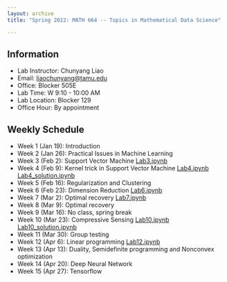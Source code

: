 ```yaml
---
layout: archive
title: "Spring 2022: MATH 664 -- Topics in Mathematical Data Science"

---
```


## Information ##

* Lab Instructor: Chunyang Liao <br/>
* Email: liaochunyang@tamu.edu <br/>
* Office: Blocker 505E <br/>
* Lab Time: W 9:10 - 10:00 AM <br/>
* Lab Location: Blocker 129 <br/>
* Office Hour: By appointment <br/>

## Weekly Schedule ##
* Week 1 (Jan 19): Introduction <br/>
* Week 2 (Jan 26): Practical Issues in Machine Learning <br/>
* Week 3 (Feb 2): Support Vector Machine [Lab3.ipynb](https://github.com/liaochunyang/liaochunyang.github.io/blob/gh-pages/_teaching/S2022_DS/Lab%203.ipynb)
* Week 4 (Feb 9): Kernel trick in Support Vector Machine  [Lab4.ipynb](https://github.com/liaochunyang/liaochunyang.github.io/blob/gh-pages/_teaching/S2022_DS/Lab%204.ipynb) [Lab4_solution.ipynb](https://github.com/liaochunyang/liaochunyang.github.io/blob/gh-pages/_teaching/S2022_DS/Lab%204%20Solution.ipynb)
* Week 5 (Feb 16): Regularization and Clustering
* Week 6 (Feb 23): Dimension Reduction [Lab6.ipynb](https://github.com/liaochunyang/liaochunyang.github.io/blob/gh-pages/_teaching/S2022_DS/Lab%206.ipynb)
* Week 7 (Mar 2): Optimal recovery [Lab7.ipynb](https://github.com/liaochunyang/liaochunyang.github.io/blob/gh-pages/_teaching/S2022_DS/Lab%207.ipynb)
* Week 8 (Mar 9): Optimal recovery
* Week 9 (Mar 16): No class, spring break
* Week 10 (Mar 23): Compressive Sensing [Lab10.ipynb](https://github.com/liaochunyang/liaochunyang.github.io/blob/gh-pages/_teaching/S2022_DS/Lab10.ipynb) [Lab10_solution.ipynb](https://github.com/liaochunyang/liaochunyang.github.io/blob/gh-pages/_teaching/S2022_DS/Lab10-Solution.ipynb)
* Week 11 (Mar 30): Group testing
* Week 12 (Apr 6): Linear programming [Lab12.ipynb](https://github.com/liaochunyang/liaochunyang.github.io/blob/gh-pages/_teaching/S2022_DS/Lab%2012.ipynb)
* Week 13 (Apr 13): Duality, Semidefinite programming and Nonconvex optimization
* Week 14 (Apr 20): Deep Neural Network
* Week 15 (Apr 27): Tensorflow
